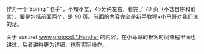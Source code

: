 作为一个 Spring “老手”，不知不觉，45分钟左右，看完了 70 页（不含自序和前言），要是包括前面两个，是 90 页。前面的内容完全是新手教程+小马哥对我们说的话。

关于 sun.net.www.protocol.*.Handler 的内容，在小马哥的极客时间课程里面也讲过，后者讲得更为详细，也有实际操作。

